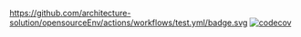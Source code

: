 https://github.com/architecture-solution/opensourceEnv/actions/workflows/test.yml/badge.svg
[![codecov](https://codecov.io/gh/architecture-solution/opensourceEnv/branch/master/graph/badge.svg?token=5D19N2XADT)](https://codecov.io/gh/architecture-solution/opensourceEnv)
